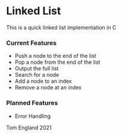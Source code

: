 # Linked List

This is a quick linked list implementation in C

### Current Features

- Push a node to the end of the list
- Pop a node from the end of the list
- Output the full list
- Search for a node
- Add a node to an index
- Remove a node at an index

### Planned Features

- Error Handling

Tom England 2021
